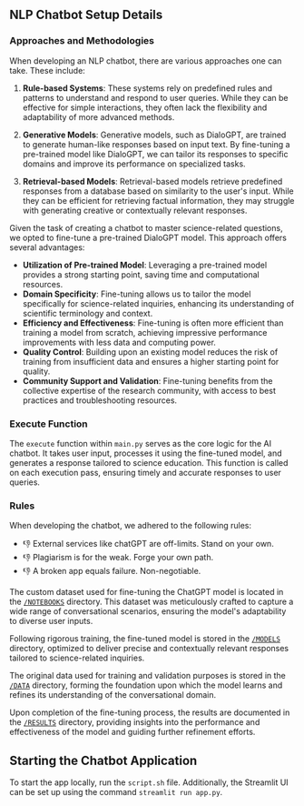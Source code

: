 ## NLP Chatbot Setup Details

### Approaches and Methodologies

When developing an NLP chatbot, there are various approaches one can take. These include:

1. **Rule-based Systems**: These systems rely on predefined rules and patterns to understand and respond to user queries. While they can be effective for simple interactions, they often lack the flexibility and adaptability of more advanced methods.

2. **Generative Models**: Generative models, such as DialoGPT, are trained to generate human-like responses based on input text. By fine-tuning a pre-trained model like DialoGPT, we can tailor its responses to specific domains and improve its performance on specialized tasks.

3. **Retrieval-based Models**: Retrieval-based models retrieve predefined responses from a database based on similarity to the user's input. While they can be efficient for retrieving factual information, they may struggle with generating creative or contextually relevant responses.

Given the task of creating a chatbot to master science-related questions, we opted to fine-tune a pre-trained DialoGPT model. This approach offers several advantages:

- **Utilization of Pre-trained Model**: Leveraging a pre-trained model provides a strong starting point, saving time and computational resources.
- **Domain Specificity**: Fine-tuning allows us to tailor the model specifically for science-related inquiries, enhancing its understanding of scientific terminology and context.
- **Efficiency and Effectiveness**: Fine-tuning is often more efficient than training a model from scratch, achieving impressive performance improvements with less data and computing power.
- **Quality Control**: Building upon an existing model reduces the risk of training from insufficient data and ensures a higher starting point for quality.
- **Community Support and Validation**: Fine-tuning benefits from the collective expertise of the research community, with access to best practices and troubleshooting resources.

### Execute Function

The `execute` function within `main.py` serves as the core logic for the AI chatbot. It takes user input, processes it using the fine-tuned model, and generates a response tailored to science education. This function is called on each execution pass, ensuring timely and accurate responses to user queries.

### Rules

When developing the chatbot, we adhered to the following rules:

- 👎 External services like chatGPT are off-limits. Stand on your own.
- 👎 Plagiarism is for the weak. Forge your own path.
- 👎 A broken app equals failure. Non-negotiable.

The custom dataset used for fine-tuning the ChatGPT model is located in the [`/NOTEBOOKS`](notebooks/) directory. This dataset was meticulously crafted to capture a wide range of conversational scenarios, ensuring the model's adaptability to diverse user inputs.

Following rigorous training, the fine-tuned model is stored in the [`/MODELS`](models/) directory, optimized to deliver precise and contextually relevant responses tailored to science-related inquiries.

The original data used for training and validation purposes is stored in the [`/DATA`](data/) directory, forming the foundation upon which the model learns and refines its understanding of the conversational domain.

Upon completion of the fine-tuning process, the results are documented in the [`/RESULTS`](results/) directory, providing insights into the performance and effectiveness of the model and guiding further refinement efforts.

## Starting the Chatbot Application

To start the app locally, run the `script.sh` file. Additionally, the Streamlit UI can be set up using the command `streamlit run app.py`.
